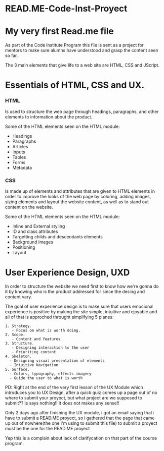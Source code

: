 # READ.ME-Code-Inst-Proyect

# My very first Read.me file


As part of the Code Institute Program this file is sent as a project for mentors to make sure alumns have understood and grasp the content seen so far.

The 3 main elements that give life to a web site are HTML, CSS and JScript.

# Essentials of HTML, CSS and UX.

### HTML 
Is used to structure the web page through headings, paragraphs, and other elements to information about the product.

Some of the HTML elements seen on the HTML module:
  - Headings
  - Paragraphs
  - Articles 
  - Inputs
  - Tables
  - Forms
  - Metadata


 ### CSS 
 Is made up of elements and attributes that are given to HTML elements in order to improve the looks of the web page by coloring, adding images, sizing elements and layout the website content, as well as to stand out content on the website.

Some of the HTML elements seen on the HTML module: 
   - Inline and External styling
   - ID and class attributes
   - Targetting childs and descendants elements
   - Background Images
   - Positioning
   - Layout


   # User Experience Design, UXD

   In order to structure the website we need first to know how we're gonna do it by knowing who is the product addressed for since the desing and content vary.

   The goal of user experience design is to make sure that users emocional experience is positive by making the site simple, intuitive and ejoyable and all of that is approched throught simplifying 5 planes:

    1. Strategy. 
       - Focus on what is worth doing.
    2. Scope.
       - Content and features 
    3. Structure.
       - Designing interaction to the user
       - Prioriting content
    4. Skeleton.
      - Designing visual presentation of elements
      - Intuitive Navigation
    5. Surface.
      - Colors, typography, effects imagery
      - Guide the user to what is worth


PD: Right at the end of the very first lesson of the UX Module which introduces you to UX Design, after a quick quiz comes up a page out of no where to submit your proyect, but what project are we supposed to submit?? is says nothing!! it does not makes any sense!!

Only 2 days ago after finishing the UX module, i got an email saying that i have to submit a READ.ME proyect, so i gathered that the page that came up out of nowhere(the one i'm using to submit this file) to submit a proyect must be the one for the READ.ME proyect

Yep this is a complain about lack of clarifycation on that part of the course program.


        






